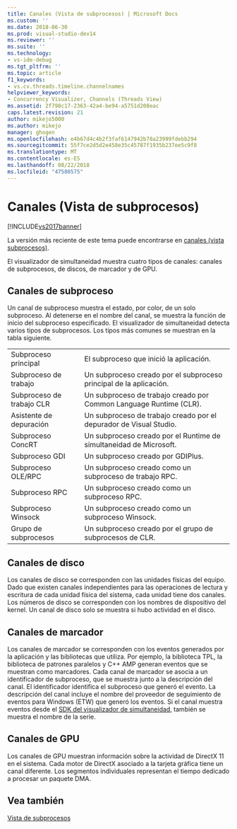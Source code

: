 ```yaml
---
title: Canales (Vista de subprocesos) | Microsoft Docs
ms.custom: ''
ms.date: 2018-06-30
ms.prod: visual-studio-dev14
ms.reviewer: ''
ms.suite: ''
ms.technology:
- vs-ide-debug
ms.tgt_pltfrm: ''
ms.topic: article
f1_keywords:
- vs.cv.threads.timeline.channelnames
helpviewer_keywords:
- Concurrency Visualizer, Channels (Threads View)
ms.assetid: 2f798c17-2363-42a4-be94-a5751d208eac
caps.latest.revision: 21
author: mikejo5000
ms.author: mikejo
manager: ghogen
ms.openlocfilehash: e4b67d4c4b2f3faf6147942b78a23999fdebb294
ms.sourcegitcommit: 55f7ce2d5d2e458e35c45787f1935b237ee5c9f8
ms.translationtype: MT
ms.contentlocale: es-ES
ms.lasthandoff: 08/22/2018
ms.locfileid: "47580575"
---
```

# <a name="channels-threads-view"></a>Canales (Vista de subprocesos)
[!INCLUDE[vs2017banner](../includes/vs2017banner.md)]

La versión más reciente de este tema puede encontrarse en [canales (vista subprocesos)](https://docs.microsoft.com/visualstudio/profiling/channels-threads-view).  
  
El visualizador de simultaneidad muestra cuatro tipos de canales: canales de subprocesos, de discos, de marcador y de GPU.  
  
## <a name="thread-channels"></a>Canales de subproceso  
 Un canal de subproceso muestra el estado, por color, de un solo subproceso. Al detenerse en el nombre del canal, se muestra la función de inicio del subproceso especificado. El visualizador de simultaneidad detecta varios tipos de subprocesos. Los tipos más comunes se muestran en la tabla siguiente.  
  
|||  
|-|-|  
|Subproceso principal|El subproceso que inició la aplicación.|  
|Subproceso de trabajo|Un subproceso creado por el subproceso principal de la aplicación.|  
|Subproceso de trabajo CLR|Un subproceso de trabajo creado por Common Language Runtime (CLR).|  
|Asistente de depuración|Un subproceso de trabajo creado por el depurador de Visual Studio.|  
|Subproceso ConcRT|Un subproceso creado por el Runtime de simultaneidad de Microsoft.|  
|Subproceso GDI|Un subproceso creado por GDIPlus.|  
|Subproceso OLE/RPC|Un subproceso creado como un subproceso de trabajo RPC.|  
|Subproceso RPC|Un subproceso creado como un subproceso RPC.|  
|Subproceso Winsock|Un subproceso creado como un subproceso Winsock.|  
|Grupo de subprocesos|Un subproceso creado por el grupo de subprocesos de CLR.|  
  
## <a name="disk-channels"></a>Canales de disco  
 Los canales de disco se corresponden con las unidades físicas del equipo. Dado que existen canales independientes para las operaciones de lectura y escritura de cada unidad física del sistema, cada unidad tiene dos canales. Los números de disco se corresponden con los nombres de dispositivo del kernel. Un canal de disco solo se muestra si hubo actividad en el disco.  
  
## <a name="marker-channels"></a>Canales de marcador  
 Los canales de marcador se corresponden con los eventos generados por la aplicación y las bibliotecas que utiliza. Por ejemplo, la biblioteca TPL, la biblioteca de patrones paralelos y C++ AMP generan eventos que se muestran como marcadores. Cada canal de marcador se asocia a un identificador de subproceso, que se muestra junto a la descripción del canal. El identificador identifica el subproceso que generó el evento. La descripción del canal incluye el nombre del proveedor de seguimiento de eventos para Windows (ETW) que generó los eventos. Si el canal muestra eventos desde el [SDK del visualizador de simultaneidad](../profiling/concurrency-visualizer-sdk.md), también se muestra el nombre de la serie.  
  
## <a name="gpu-channels"></a>Canales de GPU  
 Los canales de GPU muestran información sobre la actividad de DirectX 11 en el sistema.  Cada motor de DirectX asociado a la tarjeta gráfica tiene un canal diferente.  Los segmentos individuales representan el tiempo dedicado a procesar un paquete DMA.  
  
## <a name="see-also"></a>Vea también  
 [Vista de subprocesos](../profiling/threads-view-parallel-performance.md)



